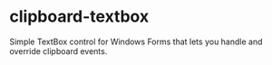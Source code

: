 # clipboard-textbox
Simple TextBox control for Windows Forms that lets you handle and override clipboard events.
